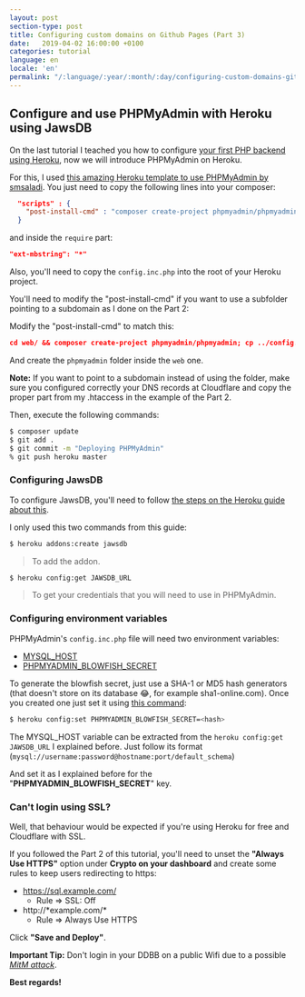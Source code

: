 ```yaml
---
layout: post
section-type: post
title: Configuring custom domains on Github Pages (Part 3)
date:   2019-04-02 16:00:00 +0100
categories: tutorial
language: en
locale: 'en'
permalink: "/:language/:year/:month/:day/configuring-custom-domains-github-pages-part-3.html"
---
```


## Configure and use PHPMyAdmin with Heroku using JawsDB

On the last tutorial I teached you how to configure [your first PHP backend using Heroku](/en/2019/04/01/configuring-custom-domains-github-pages-part-2), now we will introduce PHPMyAdmin on Heroku.

For this, I used [this amazing Heroku template to use PHPMyAdmin by smsaladi](https://github.com/smsaladi/phpmyadmin_heroku). You just need to copy the following lines into your composer:

```json
  "scripts" : {
    "post-install-cmd" : "composer create-project phpmyadmin/phpmyadmin; cp config.inc.php phpmyadmin/"
  }
```

and inside the `require` part:

```json
"ext-mbstring": "*"
```

Also, you'll need to copy the `config.inc.php` into the root of your Heroku project.

You'll need to modify the "post-install-cmd" if you want to use a subfolder pointing to a subdomain as I done on the Part 2:

Modify the "post-install-cmd" to match this:

```json
cd web/ && composer create-project phpmyadmin/phpmyadmin; cp ../config.inc.php phpmyadmin/
```

And create the `phpmyadmin` folder inside the `web` one.

**Note:** If you want to point to a subdomain instead of using the folder, make sure you configured correctly your DNS records at Cloudflare and copy the proper part from my .htaccess in the example of the Part 2.

Then, execute the following commands:

```bash
$ composer update
$ git add .
$ git commit -m "Deploying PHPMyAdmin"
% git push heroku master
```

### Configuring JawsDB

To configure JawsDB, you'll need to follow [the steps on the Heroku guide about this](https://devcenter.heroku.com/articles/jawsdb#provisioning-the-add-on).

I only used this two commands from this guide:

```bash
$ heroku addons:create jawsdb
```

> To add the addon.

```bash
$ heroku config:get JAWSDB_URL
```

> To get your credentials that you will need to use in PHPMyAdmin.

### Configuring environment variables

PHPMyAdmin's `config.inc.php` file will need two environment variables:

* [MYSQL_HOST](https://github.com/smsaladi/phpmyadmin_heroku/blob/cb0930fc82ffed1facb50ecd010b4be29b31c614/config.inc.php#L31)
* [PHPMYADMIN_BLOWFISH_SECRET](https://github.com/smsaladi/phpmyadmin_heroku/blob/cb0930fc82ffed1facb50ecd010b4be29b31c614/config.inc.php#L17)

To generate the blowfish secret, just use a SHA-1 or MD5 hash generators (that doesn't store on its database :joy:, for example sha1-online.com). Once you created one just set it using [this command](https://devcenter.heroku.com/articles/getting-started-with-php#define-config-vars):

```bash
$ heroku config:set PHPMYADMIN_BLOWFISH_SECRET=<hash>
```

The MYSQL_HOST variable can be extracted from the `heroku config:get JAWSDB_URL` I explained before. Just follow its format (`mysql://username:password@hostname:port/default_schema`)

And set it as I explained before for the "**PHPMYADMIN_BLOWFISH_SECRET**" key.

### Can't login using SSL?

Well, that behaviour would be expected if you're using Heroku for free and Cloudflare with SSL.

If you followed the Part 2 of this tutorial, you'll need to unset the **"Always Use HTTPS"** option under **Crypto on your dashboard** and create some rules to keep users redirecting to https:

* https://sql.example.com/
    * Rule => SSL: Off
* http://&#x2A;example.com/&#x2A;
    * Rule => Always Use HTTPS
    
Click **"Save and Deploy"**.

**Important Tip:** Don't login in your DDBB on a public Wifi due to a possible [*MitM attack*](https://en.wikipedia.org/wiki/Man-in-the-middle_attack).

**Best regards!**